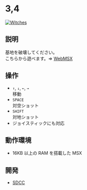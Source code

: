 # 3,4

[![Witches](http://img.youtube.com/vi/L0xym_2eqnM/0.jpg)](https://www.youtube.com/watch?v=L0xym_2eqnM)

## 説明
基地を破壊してください。<br>
こちらから遊べます。⇒  [WebMSX](http://webmsx.org/?MACHINE=MSX1J&PRESETS=MSXMUSIC&ROM=https://github.com/CoBinee/34-msx/raw/main/rom/34.ROM)

## 操作
- `↑`, `↓`, `←`, `→`<br>移動
- `SPACE`<br>対空ショット
- `SHIFT`<br>対地ショット
- ジョイスティックにも対応

## 動作環境
- 16KB 以上の RAM を搭載した MSX

## 開発
- [SDCC](https://sdcc.sourceforge.net)
